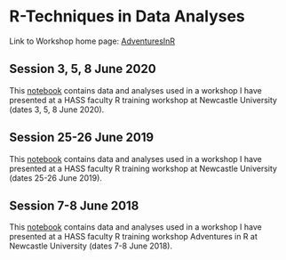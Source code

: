 # R-Techniques in Data Analyses

Link to Workshop home page: [AdventuresInR](https://verbingnouns.github.io/AdventuresInR/) 

## Session 3, 5, 8 June 2020

This [notebook](https://jalalal-tamimi.github.io/R-Techniques-in-Data-Analyses/Session_3-AnalysingData2020.nb.html) contains data and analyses used in a workshop I have presented at a HASS faculty R training workshop at Newcastle University (dates 3, 5, 8 June 2020).

## Session 25-26 June 2019

This [notebook](https://jalalal-tamimi.github.io/R-Techniques-in-Data-Analyses/Session_4-AnalysingData062019.nb.html) contains data and analyses used in a workshop I have presented at a HASS faculty R training workshop at Newcastle University (dates 25-26 June 2019).

## Session 7-8 June 2018

This [notebook](https://jalalal-tamimi.github.io/R-Techniques-in-Data-Analyses/Session_4-AnalysingData062018.nb.html) contains data and analyses used in a workshop I have presented at a HASS faculty R training workshop Adventures in R at Newcastle University (dates 7-8 June 2018).


